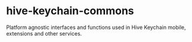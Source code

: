 # hive-keychain-commons

Platform agnostic interfaces and functions used in Hive Keychain mobile, extensions and other services.
